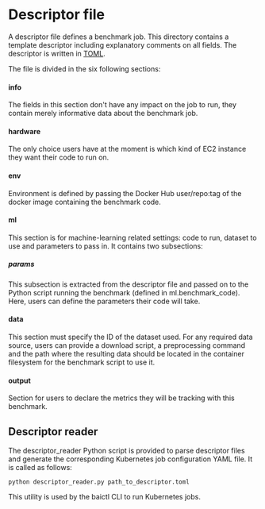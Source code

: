 # Descriptor file

A descriptor file defines a benchmark job. This directory contains a template descriptor including explanatory comments on all fields. The descriptor is written in [TOML](https://github.com/toml-lang/toml).

The file is divided in the six following sections:

#### info
The fields in this section don't have any impact on the job to run, they contain merely informative data about the benchmark job.

#### hardware
The only choice users have at the moment is which kind of EC2 instance they want their code to run on.

#### env
Environment is defined by passing the Docker Hub user/repo:tag of the docker image containing the benchmark code.

#### ml
This section is for machine-learning related settings: code to run, dataset to use and parameters to pass in. It contains two subsections:

##### params
This subsection is extracted from the descriptor file and passed on to the Python script running the benchmark (defined in ml.benchmark_code). Here, users can define the parameters their code will take.

#### data
This section must specify the ID of the dataset used. For any required data source, users can provide a download script, a preprocessing command and the path where the resulting data should be located in the container filesystem for the benchmark script to use it.

#### output
Section for users to declare the metrics they will be tracking with this benchmark.


## Descriptor reader

The descriptor_reader Python script is provided to parse descriptor files and generate the corresponding Kubernetes job configuration YAML file. It is called as follows:

```
python descriptor_reader.py path_to_descriptor.toml
```

This utility is used by the baictl CLI to run Kubernetes jobs.
